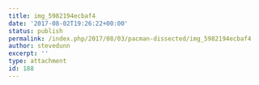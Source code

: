 ```yaml
---
title: img_5982194ecbaf4
date: '2017-08-02T19:26:22+00:00'
status: publish
permalink: /index.php/2017/08/03/pacman-dissected/img_5982194ecbaf4
author: stevedunn
excerpt: ''
type: attachment
id: 188
---
```

<!DOCTYPE html PUBLIC "-//W3C//DTD HTML 4.0 Transitional//EN" "http://www.w3.org/TR/REC-html40/loose.dtd">
<?xml encoding="UTF-8">
